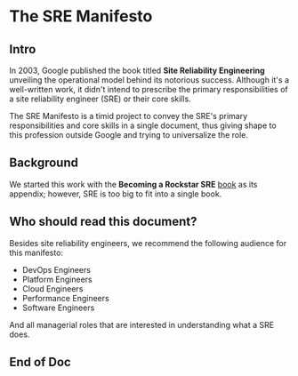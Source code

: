 # The SRE Manifesto

## Intro

In 2003, Google published the book titled **Site Reliability Engineering** unveiling the operational model behind its notorious success. Although it's a well-written work, it didn't intend to prescribe the primary responsibilities of a site reliability engineer (SRE) or their core skills.

The SRE Manifesto is a timid project to convey the SRE's primary responsibilities and core skills in a single document, thus giving shape to this profession outside Google and trying to universalize the role.

## Background

We started this work with the **Becoming a Rockstar SRE** [book](https://packt.link/H0G2R) as its appendix; however, SRE is too big to fit into a single book.

## Who should read this document?

Besides site reliability engineers, we recommend the following audience for this manifesto:

* DevOps Engineers
* Platform Engineers
* Cloud Engineers
* Performance Engineers
* Software Engineers

And all managerial roles that are interested in understanding what a SRE does.

## End of Doc
